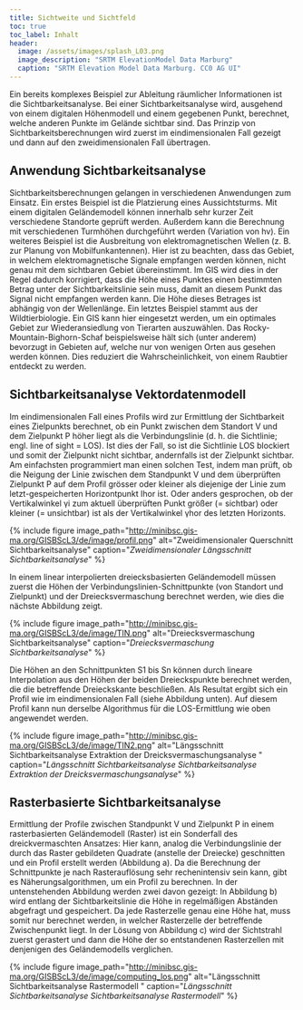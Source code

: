 ```yaml
---
title: Sichtweite und Sichtfeld
toc: true
toc_label: Inhalt
header:
  image: /assets/images/splash_L03.png
  image_description: "SRTM ElevationModel Data Marburg"
  caption: "SRTM Elevation Model Data Marburg. CC0 AG UI"
---
```



Ein bereits komplexes Beispiel zur Ableitung räumlicher Informationen ist die Sichtbarkeitsanalyse. Bei einer Sichtbarkeitsanalyse wird, ausgehend von einem digitalen Höhenmodell und einem gegebenen Punkt, berechnet, welche anderen Punkte im Gelände sichtbar sind. Das Prinzip von Sichtbarkeitsberechnungen wird zuerst im eindimensionalen Fall gezeigt und dann auf den zweidimensionalen Fall übertragen.

## Anwendung Sichtbarkeitsanalyse
Sichtbarkeitsberechnungen gelangen in verschiedenen Anwendungen zum Einsatz. Ein erstes Beispiel ist die Platzierung eines Aussichtsturms. Mit einem digitalen Geländemodell können innerhalb sehr kurzer Zeit verschiedene Standorte geprüft werden. Außerdem kann die Berechnung mit verschiedenen Turmhöhen durchgeführt werden (Variation von hv). Ein weiteres Beispiel ist die Ausbreitung von elektromagnetischen Wellen (z. B. zur Planung von Mobilfunkantennen). Hier ist zu beachten, dass das Gebiet, in welchem elektromagnetische Signale empfangen werden können, nicht genau mit dem sichtbaren Gebiet übereinstimmt. Im GIS wird dies in der Regel dadurch korrigiert, dass die Höhe eines Punktes einen bestimmten Betrag unter der Sichtbarkeitslinie sein muss, damit an diesem Punkt das Signal nicht empfangen werden kann. Die Höhe dieses Betrages ist abhängig von der Wellenlänge. Ein letztes Beispiel stammt aus der Wildtierbiologie. Ein GIS kann hier eingesetzt werden, um ein optimales Gebiet zur Wiederansiedlung von Tierarten auszuwählen. Das Rocky-Mountain-Bighorn-Schaf beispielsweise hält sich (unter anderem) bevorzugt in Gebieten auf, welche nur von wenigen Orten aus gesehen werden können. Dies reduziert die Wahrscheinlichkeit, von einem Raubtier entdeckt zu werden.


## Sichtbarkeitsanalyse Vektordatenmodell

Im eindimensionalen Fall eines Profils wird zur Ermittlung der Sichtbarkeit eines Zielpunkts berechnet, ob ein Punkt zwischen dem Standort V und dem Zielpunkt P höher liegt als die Verbindungslinie (d. h. die Sichtlinie; engl. line of sight = LOS). Ist dies der Fall, so ist die Sichtlinie LOS blockiert und somit der Zielpunkt nicht sichtbar, andernfalls ist der Zielpunkt sichtbar. Am einfachsten programmiert man einen solchen Test, indem man prüft, ob die Neigung der Linie zwischen dem Standpunkt V und dem überprüften Zielpunkt P auf dem Profil grösser oder kleiner als diejenige der Linie zum letzt-gespeicherten Horizontpunkt Ihor ist. Oder anders gesprochen, ob der Vertikalwinkel γi zum aktuell überprüften Punkt größer (= sichtbar) oder kleiner (= unsichtbar) ist als der Vertikalwinkel γhor des letzten Horizonts.

{% include figure image_path="http://minibsc.gis-ma.org/GISBScL3/de/image/profil.png" alt="Zweidimensionaler Querschnitt Sichtbarkeitsanalyse" caption="*Zweidimensionaler Längsschnitt Sichtbarkeitsanalyse*" %}

In einem linear interpolierten dreiecksbasierten Geländemodell müssen zuerst die Höhen der Verbindungslinien-Schnittpunkte (von Standort und Zielpunkt) und der Dreiecksvermaschung berechnet werden, wie dies die nächste Abbildung zeigt.

{% include figure image_path="http://minibsc.gis-ma.org/GISBScL3/de/image/TIN.png" alt="Dreiecksvermaschung  Sichtbarkeitsanalyse" caption="*Dreiecksvermaschung  Sichtbarkeitsanalyse*" %}

Die Höhen an den Schnittpunkten S1 bis Sn können durch lineare Interpolation aus den Höhen der beiden Dreieckspunkte berechnet werden, die die betreffende Dreieckskante beschließen. Als Resultat ergibt sich ein Profil wie im eindimensionalen Fall (siehe Abbildung unten). Auf diesem Profil kann nun derselbe Algorithmus für die LOS-Ermittlung wie oben angewendet werden.

{% include figure image_path="http://minibsc.gis-ma.org/GISBScL3/de/image/TIN2.png" alt="Längsschnitt  Sichtbarkeitsanalyse Extraktion der Dreicksvermaschungsanalyse " caption="*Längsschnitt   Sichtbarkeitsanalyse Sichtbarkeitsanalyse Extraktion der Dreicksvermaschungsanalyse*" %}

## Rasterbasierte Sichtbarkeitsanalyse

Ermittlung der Profile zwischen Standpunkt V und Zielpunkt P in einem rasterbasierten Geländemodell (Raster) ist ein Sonderfall des dreickvermaschten Ansatzes: Hier kann, analog die Verbindungslinie der durch das Raster gebildeten Quadrate (anstelle der Dreiecke) geschnitten und ein Profil erstellt werden (Abbildung a). Da die Berechnung der Schnittpunkte je nach Rasterauflösung sehr rechenintensiv sein kann, gibt es Näherungsalgorithmen, um ein Profil zu berechnen. In der untenstehenden Abbildung werden zwei davon gezeigt: In Abbildung b) wird entlang der Sichtbarkeitslinie die Höhe in regelmäßigen Abständen abgefragt und gespeichert. Da jede Rasterzelle genau eine Höhe hat, muss somit nur berechnet werden, in welcher Rasterzelle der betreffende Zwischenpunkt liegt. In der Lösung von Abbildung c) wird der Sichtstrahl zuerst gerastert und dann die Höhe der so entstandenen Rasterzellen mit denjenigen des Geländemodells verglichen.

{% include figure image_path="http://minibsc.gis-ma.org/GISBScL3/de/image/computing_los.png" alt="Längsschnitt  Sichtbarkeitsanalyse Rastermodell " caption="*Längsschnitt   Sichtbarkeitsanalyse Sichtbarkeitsanalyse Rastermodell*" %}





